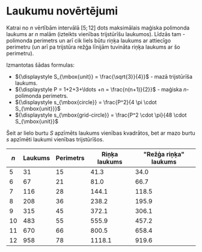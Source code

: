 # Laukumu novērtējumi

Katrai no $n$ vērtībām intervālā $[5;12]$ dots maksimālais maģiska polimonda laukums ar $n$ malām 
(izteikts vienības trijstūrīšu laukumos). Līdzās tam - polimonda perimetrs un arī 
cik liels būtu riņķa laukums ar attiecīgo perimetru (un arī pa trijstūra režģa līnijām tuvināta 
riņķa laukums ar šo perimetru). 

Izmantotas šādas formulas: 

* ${\displaystyle S_{\mbox{unit}} = \frac{\sqrt{3}}{4}}$ - mazā trijstūrīša laukums. 
* ${\displaystyle P = 1+2+3+\ldots +n = \frac{n(n+1)}{2}}$ - maģiska $n$-polimonda perimetrs. 
* ${\displaystyle s_{\mbox{circle}} = \frac{P^2}{4 \pi \cdot S_{\mbox{unit}}}$
* ${\displaystyle s_{\mbox{grid-circle}} = \frac{P^2 \cdot \pi}{48 \cdot S_{\mbox{unit}}$

Šeit ar lielo burtu $S$ apzīmēts laukums vienības kvadrātos, bet ar 
mazo burtu $s$ apzīmēti laukumi vienības trijstūrīšos.



| $n$      | Laukums | Perimetrs  | Riņķa laukums | "Režģa riņķa" laukums |
| -------- | ------- | ---------- | ------------- | --------------------- |
| 5        | 31      | 15         | 41.3          | 34.0                  |
| 6        | 67      | 21         | 81.0          | 66.7                  |
| 7        | 116     | 28         | 144.1         | 118.5                 |
| 8        | 208     | 36         | 238.2         | 195.9                 |
| 9        | 315     | 45         | 372.1         | 306.1                 |
| 10       | 483     | 55         | 555.9         | 457.2                 |
| 11       | 670     | 66         | 800.5         | 658.4                 |
| 12       | 958     | 78         | 1118.1        | 919.6                 |
